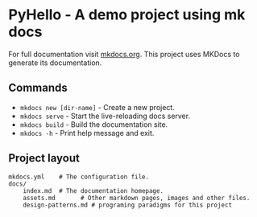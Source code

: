 # PyHello - A demo project using mk docs

For full documentation visit [mkdocs.org](https://www.mkdocs.org).
This project uses MKDocs to generate its documentation.

## Commands

* `mkdocs new [dir-name]` - Create a new project.
* `mkdocs serve` - Start the live-reloading docs server.
* `mkdocs build` - Build the documentation site.
* `mkdocs -h` - Print help message and exit.

## Project layout

    mkdocs.yml    # The configuration file.
    docs/ 
        index.md  # The documentation homepage.
        assets.md       # Other markdown pages, images and other files.
        design-patterns.md # programing paradigms for this project
